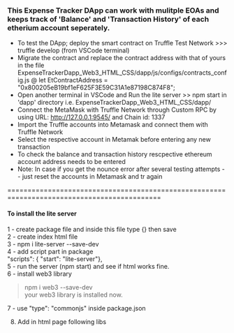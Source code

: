 ### This Expense Tracker DApp can work with mulitple EOAs and keeps track of 'Balance' and 'Transaction History' of each etherium account seperately.
- To test the DApp; deploy the smart contract on Truffle Test Network >>> truffle develop (from VSCode terminal)
- Migrate the contract and replace the contract address with that of yours in the file ExpenseTrackerDapp_Web3_HTML_CSS/dapp/js/configs/contracts_config.js
@ 
let EtContractAddress = "0x800205eB19bf1eF625F3E59C31A1e87198C874F8";
- Open another terminal in VSCode and Run the lite server >> npm start in 'dapp' directory i.e. ExpenseTrackerDapp_Web3_HTML_CSS/dapp/
- Connect the MetaMask with Truffle Network through Custom RPC by using URL: http://127.0.0.1:9545/ and Chain id: 1337
- Import the Truffle accounts into Metamask and connect them with Truffle Network
- Select the respective account in Metamak before entering any new transaction
- To check the balance and transaction history rescpective ethereum account address needs to be entered
- Note: In case if you get the nounce error after several testing attempts -- just reset the accounts in Metamask and tr again 

============================================================================================
#### To install the lite server   
1 - create package file and inside this file type {} then save     
2 - create index html file    
3 - npm i lite-server --save-dev     
4 - add script part in package     
  "scripts": { "start": "lite-server"},    
5 - run the server (npm start) and see if html works fine.   
6 - install web3 library   
> npm i web3 --save-dev   
your web3 library is installed now.   

7 - use  "type": "commonjs" inside package.json   

8. Add in html page following libs   

<script type="text/javascript" src="node_modules/web3/dist/web3.min.js"></script> <br />

<script type="text/javascript" src="./src/index.js"></script>   
